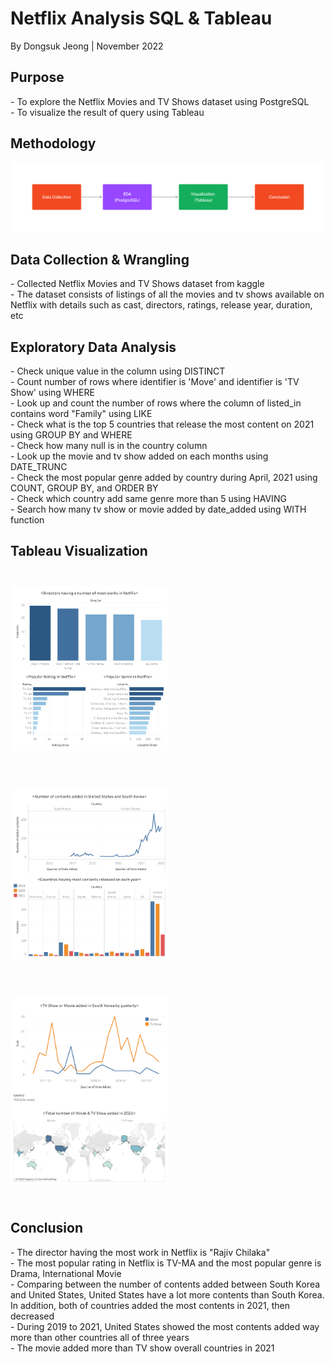 <h1>Netflix Analysis SQL & Tableau</h1>								
<p>By Dongsuk Jeong | November 2022</p>
<h2>Purpose</h2>
<p>
  - To explore the Netflix Movies and TV Shows dataset using PostgreSQL<br>
  - To visualize the result of query using Tableau
</p>

<h2>Methodology</h2>								
<span class="image main"><img src="Portfolio_Methodology4.jpg" alt="" /></span>

<h2>Data Collection & Wrangling</h2>
<p>
  - Collected Netflix Movies and TV Shows dataset from kaggle<br>
  - The dataset consists of listings of all the movies and tv shows available on Netflix with details such as cast, directors, ratings, release year, duration, etc
</p>

<h2>Exploratory Data Analysis</h2>
<p>
  - Check unique value in the column using DISTINCT<br>
  - Count number of rows where identifier is 'Move' and identifier is 'TV Show' using WHERE<br>
  - Look up and count the number of rows where the column of listed_in contains word "Family" using LIKE<br>
  - Check what is the top 5 countries that release the most content on 2021 using GROUP BY and WHERE<br>
  - Check how many null is in the country column<br>
  - Look up the movie and tv show added on each months using DATE_TRUNC<br>
  - Check the most popular genre added by country during April, 2021 using COUNT, GROUP BY, and ORDER BY<br>
  - Check which country add same genre more than 5 using HAVING<br>
  - Search how many tv show or movie added by date_added using WITH function
</p>

<h2>Tableau Visualization</h2>
<span class="image main"><img src="Portfolio_Methodology4_1.png" style="width: 50%; margin: 5% 0px 30px 0px;" /></span>
<span class="image main"><img src="Portfolio_Methodology4_2.png" style="width: 50%; margin: 30px 0px 30px 0px;" /></span>
<span class="image main"><img src="Portfolio_Methodology4_3.png" style="width: 50%; margin: 30px 0px 5% 0px;" /></span>

<h2>Conclusion</h2>
<p>
  - The director having the most work in Netflix is "Rajiv Chilaka"<br>
  - The most popular rating in Netflix is TV-MA and the most popular genre is Drama, International Movie<br>
  - Comparing between the number of contents added between South Korea and United States, United States have a lot more contents than South Korea. In addition, both of countries added the most contents in 2021, then decreased<br>
  - During 2019 to 2021, United States showed the most contents added way more than other countries all of three years<br>
  - The movie added more than TV show overall countries in 2021
</p>
